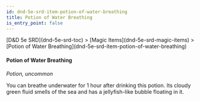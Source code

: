 ```yaml
---
id: dnd-5e-srd-item-potion-of-water-breathing
title: Potion of Water Breathing
is_entry_point: false
---
```


<breadcrumb>
[D&D 5e SRD](dnd-5e-srd-toc) >  [Magic Items](dnd-5e-srd-magic-items) > [Potion of Water Breathing](dnd-5e-srd-item-potion-of-water-breathing)
</breadcrumb>

#### Potion of Water Breathing

*Potion, uncommon*

You can breathe underwater for 1 hour after drinking this potion. Its cloudy green fluid smells of the sea and has a jellyfish-like bubble floating in it.

